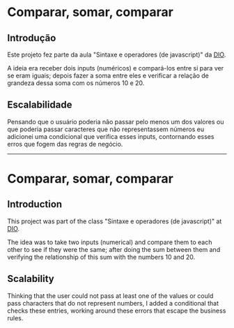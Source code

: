 # Comparar, somar, comparar

## Introdução

Este projeto fez parte da aula "Sintaxe e operadores (de javascript)" da [DIO](https://web.dio.me/).

A ideia era receber dois inputs (numéricos) e compará-los entre si para ver se eram iguais; depois fazer a soma entre eles e verificar a relação de grandeza dessa soma com os números 10 e 20.

## Escalabilidade

Pensando que o usuário poderia não passar pelo menos um dos valores ou que poderia passar caracteres que não representassem números eu adicionei uma condicional que verifica esses inputs, contornando esses erros que fogem das regras de negócio.

***

# Comparar, somar, comparar

## Introduction

This project was part of the class "Sintaxe e operadores (de javascript)" at [DIO](https://web.dio.me/).

The idea was to take two inputs (numerical) and compare them to each other to see if they were the same; after doing the sum between them and verifying the relationship of this sum with the numbers 10 and 20.

## Scalability

Thinking that the user could not pass at least one of the values ​​or could pass characters that do not represent numbers, I added a conditional that checks these entries, working around these errors that escape the business rules.